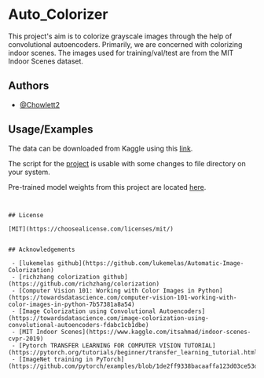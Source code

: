 
# Auto_Colorizer

This project's aim is to colorize grayscale images through the help of convolutional autoencoders.
Primarily, we are concerned with colorizing indoor scenes.
The images used for training/val/test are from the MIT Indoor Scenes dataset.



## Authors

- [@Chowlett2](https://github.com/Chowlett2)


## Usage/Examples

The data can be downloaded from Kaggle using this [link](https://www.kaggle.com/itsahmad/indoor-scenes-cvpr-2019).

The script for the [project](https://github.com/Chowlett2/Auto_Colorizer/blob/main/model.ipynb) is usable with some changes to file directory on your system.

Pre-trained model weights from this project are located [here](https://github.com/Chowlett2/Auto_Colorizer/blob/main/model-epoch-20-losses-0.003.pth).
```


## License

[MIT](https://choosealicense.com/licenses/mit/)


## Acknowledgements

 - [lukemelas github](https://github.com/lukemelas/Automatic-Image-Colorization)
 - [richzhang colorization github](https://github.com/richzhang/colorization)
 - [Computer Vision 101: Working with Color Images in Python](https://towardsdatascience.com/computer-vision-101-working-with-color-images-in-python-7b57381a8a54)
 - [Image Colorization using Convolutional Autoencoders](https://towardsdatascience.com/image-colorization-using-convolutional-autoencoders-fdabc1cb1dbe)
 - [MIT Indoor Scenes](https://www.kaggle.com/itsahmad/indoor-scenes-cvpr-2019)
 - [Pytorch TRANSFER LEARNING FOR COMPUTER VISION TUTORIAL](https://pytorch.org/tutorials/beginner/transfer_learning_tutorial.html)
 - [ImageNet training in PyTorch](https://github.com/pytorch/examples/blob/1de2ff9338bacaaffa123d03ce53d7522d5dcc2e/imagenet/main.py#L287)
